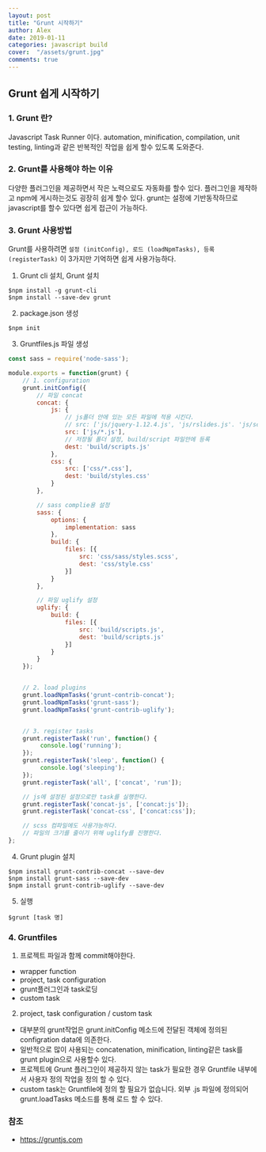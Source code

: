 ```yaml
---
layout: post
title: "Grunt 시작하기"
author: Alex
date: 2019-01-11
categories: javascript build
cover:  "/assets/grunt.jpg"
comments: true
---
```

## Grunt 쉽게 시작하기

### 1. Grunt 란?

Javascript Task Runner 이다. automation, minification, compilation, unit testing, linting과 같은 반복적인 작업을 쉽게 할수 있도록 도와준다.


### 2. Grunt를 사용해야 하는 이유

다양한 플러그인을 제공하면서 작은 노력으로도 자동화를 할수 있다. 플러그인을 제작하고 npm에 게시하는것도 굉장히 쉽게 할수 있다. grunt는 설정에 기반동작하므로 javascript를 할수 있다면 쉽게 접근이 가능하다.


### 3. Grunt 사용방법

Grunt를 사용하려면 `설정 (initConfig), 로드 (loadNpmTasks), 등록 (registerTask)` 이 3가지만 기억하면 쉽게 사용가능하다.

1) Grunt cli 설치,  Grunt 설치

~~~
$npm install -g grunt-cli
$npm install --save-dev grunt
~~~

2) package.json 생성

~~~
$npm init
~~~

3) Gruntfiles.js 파일 생성

~~~ javascript
const sass = require('node-sass');

module.exports = function(grunt) {
    // 1. configuration
    grunt.initConfig({
        // 파일 concat
        concat: {
            js: {
                // js폴더 안에 있는 모든 파일에 적용 시킨다.
                // src: ['js/jquery-1.12.4.js', 'js/rslides.js'. 'js/scripts.js']
                src: ['js/*.js'],
                // 저장될 폴더 설정, build/script 파일안에 등록
                dest: 'build/scripts.js'
            },
            css: {
                src: ['css/*.css'],
                dest: 'build/styles.css'
            }
        },

        // sass complie용 설정
        sass: {
            options: {
                implementation: sass
            },
            build: {
                files: [{
                    src: 'css/sass/styles.scss',
                    dest: 'css/style.css'
                }]
            }
        },

        // 파일 uglify 설정
        uglify: {
            build: {
                files: [{
                    src: 'build/scripts.js',
                    dest: 'build/scripts.js'
                }]
            }
        }
    });


    // 2. load plugins
    grunt.loadNpmTasks('grunt-contrib-concat');
    grunt.loadNpmTasks('grunt-sass');
    grunt.loadNpmTasks('grunt-contrib-uglify');


    // 3. register tasks
    grunt.registerTask('run', function() {
         console.log('running');
    });
    grunt.registerTask('sleep', function() {
         console.log('sleeping');
    });
    grunt.registerTask('all', ['concat', 'run']);

    // js에 설정된 설정으로만 task를 실행한다.
    grunt.registerTask('concat-js', ['concat:js']);
    grunt.registerTask('concat-css', ['concat:css']);

    // scss 컴파일에도 사용가능하다.
    // 파일의 크기를 줄이기 위해 uglify를 진행한다.
};
 ~~~

4) Grunt plugin 설치

~~~
$npm install grunt-contrib-concat --save-dev
$npm install grunt-sass --save-dev
$npm install grunt-contrib-uglify --save-dev
~~~

5) 실행

~~~
$grunt [task 명]
~~~

### 4. Gruntfiles

1) 프로젝트 파일과 함께 commit해야한다.

- wrapper function
- project, task configuration
- grunt플러그인과 task로딩
- custom task

2) project, task configuration / custom task

- 대부분의 grunt작업은 grunt.initConfig 메소드에 전달된 객체에 정의된 configration data에 의존한다.
- 일반적으로 많이 사용되는 concatenation, minification, linting같은 task를 grunt plugin으로 사용할수 있다.
- 프로젝트에 Grunt 플러그인이 제공하지 않는 task가 필요한 경우 Gruntfile 내부에서 사용자 정의 작업을 정의 할 수 있다.
- custom task는 Gruntfile에 정의 할 필요가 없습니다. 외부 .js 파일에 정의되어 grunt.loadTasks 메소드를 통해 로드 할 수 있다.

### 참조

- <https://gruntjs.com>



